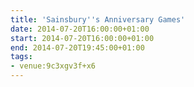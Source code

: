 ```yaml
---
title: 'Sainsbury''s Anniversary Games'
date: 2014-07-20T16:00:00+01:00
start: 2014-07-20T16:00:00+01:00
end: 2014-07-20T19:45:00+01:00
tags:
- venue:9c3xgv3f+x6
---
```

